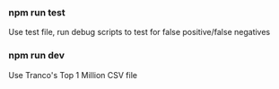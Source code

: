 ### npm run test
Use test file, run debug scripts to test for false positive/false negatives

### npm run dev
Use Tranco's Top 1 Million CSV file
